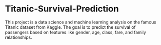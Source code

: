 # Titanic-Survival-Prediction
This project is a data science and machine learning analysis on the famous Titanic dataset from Kaggle. The goal is to predict the survival of passengers based on features like gender, age, class, fare, and family relationships.
